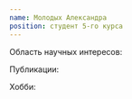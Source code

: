 ```yaml
---
name: Молодых Александра
position: студент 5-го курса
---
```


Область научных интересов: 

Публикации:

Хобби: 